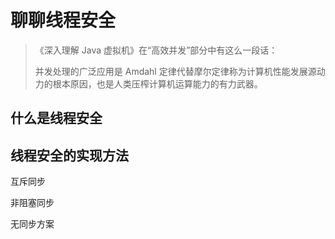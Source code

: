 # 聊聊线程安全

> 《深入理解 Java 虚拟机》在“高效并发”部分中有这么一段话：
>
> 并发处理的广泛应用是 Amdahl 定律代替摩尔定律称为计算机性能发展源动力的根本原因，也是人类压榨计算机运算能力的有力武器。

## 什么是线程安全



## 线程安全的实现方法

互斥同步

非阻塞同步

无同步方案